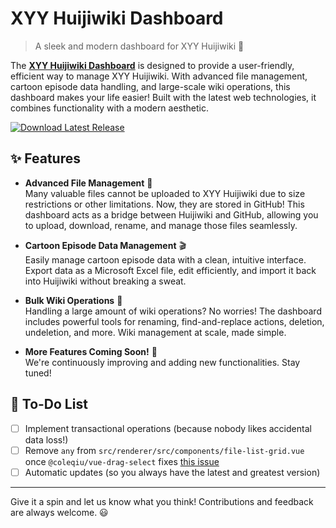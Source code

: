 # XYY Huijiwiki Dashboard

> A sleek and modern dashboard for XYY Huijiwiki 🚀

The **[XYY Huijiwiki Dashboard](https://xyy.huijiwiki.com/wiki/Project:控制中心)** is designed to provide a user-friendly, efficient way to manage XYY Huijiwiki. With advanced file management, cartoon episode data handling, and large-scale wiki operations, this dashboard makes your life easier! Built with the latest web technologies, it combines functionality with a modern aesthetic.

[![Download Latest Release](https://img.shields.io/github/v/release/XYY-huijiwiki/dashboard?label=Download&style=for-the-badge)](https://github.com/XYY-huijiwiki/dashboard/releases/latest)

## ✨ Features

- **Advanced File Management** 📂  
  Many valuable files cannot be uploaded to XYY Huijiwiki due to size restrictions or other limitations. Now, they are stored in GitHub! This dashboard acts as a bridge between Huijiwiki and GitHub, allowing you to upload, download, rename, and manage those files seamlessly.

- **Cartoon Episode Data Management** 🎬  
  Easily manage cartoon episode data with a clean, intuitive interface. Export data as a Microsoft Excel file, edit efficiently, and import it back into Huijiwiki without breaking a sweat.

- **Bulk Wiki Operations** 🔧  
  Handling a large amount of wiki operations? No worries! The dashboard includes powerful tools for renaming, find-and-replace actions, deletion, undeletion, and more. Wiki management at scale, made simple.

- **More Features Coming Soon!** 🚀  
  We're continuously improving and adding new functionalities. Stay tuned!

## 📝 To-Do List

- [ ] Implement transactional operations (because nobody likes accidental data loss!)
- [ ] Remove `any` from `src/renderer/src/components/file-list-grid.vue` once `@coleqiu/vue-drag-select` fixes [this issue](https://github.com/credred/vue-drag-select/issues/41)
- [ ] Automatic updates (so you always have the latest and greatest version)

---

Give it a spin and let us know what you think! Contributions and feedback are always welcome. 😃

